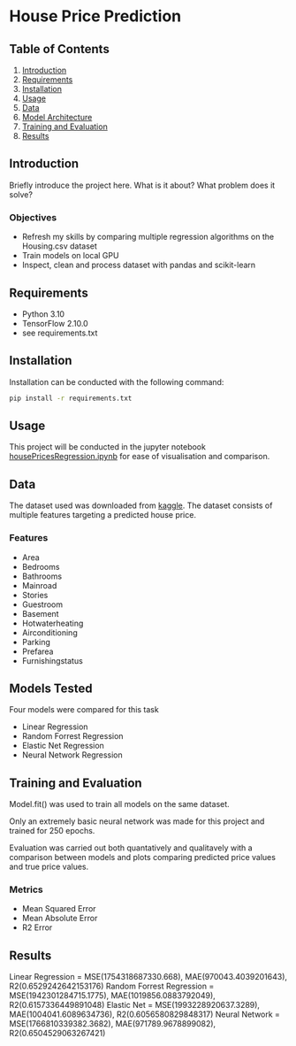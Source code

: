 # House Price Prediction


## Table of Contents

1. [Introduction](#introduction)
2. [Requirements](#requirements)
3. [Installation](#installation)
4. [Usage](#usage)
5. [Data](#data)
6. [Model Architecture](#model-architecture)
7. [Training and Evaluation](#training-and-evaluation)
8. [Results](#results)


## Introduction

Briefly introduce the project here. What is it about? What problem does it solve?

### Objectives

- Refresh my skills by comparing multiple regression algorithms on the Housing.csv dataset
- Train models on local GPU 
- Inspect, clean and process dataset with pandas and scikit-learn

## Requirements

- Python 3.10
- TensorFlow 2.10.0
- see requirements.txt

## Installation

Installation can be conducted with the following command:

```bash
pip install -r requirements.txt
```

## Usage

This project will be conducted in the jupyter notebook [housePricesRegression.ipynb](code/housePricesRegression.ipynb) for ease of visualisation and comparison.



## Data

The dataset used was downloaded from [kaggle](https://www.kaggle.com/datasets/yasserh/housing-prices-dataset). The dataset consists of multiple features targeting a predicted house price.

### Features

- Area
- Bedrooms
- Bathrooms
- Mainroad
- Stories
- Guestroom 
- Basement 
- Hotwaterheating 
- Airconditioning 
- Parking 
- Prefarea 
- Furnishingstatus



## Models Tested

Four models were compared for this task

- Linear Regression
- Random Forrest Regression
- Elastic Net Regression 
- Neural Network Regression


## Training and Evaluation

Model.fit() was used to train all models on the same dataset. 

Only an extremely basic neural network was made for this project and trained for 250 epochs. 

Evaluation was carried out both quantatively and qualitavely with a comparison between models and plots comparing predicted price values and true price values.

### Metrics

- Mean Squared Error
- Mean Absolute Error
- R2 Error

## Results

Linear Regression = MSE(1754318687330.668), MAE(970043.4039201643), R2(0.6529242642153176)
Random Forrest Regression = MSE(1942301284715.1775), MAE(1019856.0883792049), R2(0.6157336449891048)
Elastic Net = MSE(1993228920637.3289), MAE(1004041.6089634736), R2(0.6056580829848317)
Neural Network = MSE(1766810339382.3682), MAE(971789.9678899082), R2(0.6504529063267421)

